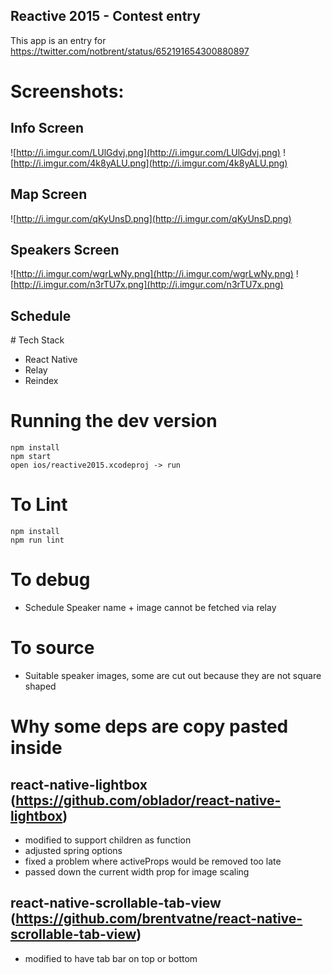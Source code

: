 ## Reactive 2015 - Contest entry
This app is an entry for https://twitter.com/notbrent/status/652191654300880897


# Screenshots:

## Info Screen
![http://i.imgur.com/LUlGdvj.png](http://i.imgur.com/LUlGdvj.png)
![http://i.imgur.com/4k8yALU.png](http://i.imgur.com/4k8yALU.png)

## Map Screen
![http://i.imgur.com/qKyUnsD.png](http://i.imgur.com/qKyUnsD.png)

## Speakers Screen
![http://i.imgur.com/wgrLwNy.png](http://i.imgur.com/wgrLwNy.png)
![http://i.imgur.com/n3rTU7x.png](http://i.imgur.com/n3rTU7x.png)

## Schedule




# Tech Stack
* React Native
* Relay
* Reindex



# Running the dev version
```
npm install
npm start
open ios/reactive2015.xcodeproj -> run
```
# To Lint
```
npm install
npm run lint
```

# To debug
* Schedule Speaker name + image cannot be fetched via relay

# To source
* Suitable speaker images, some are cut out because they are not square shaped

# Why some deps are copy pasted inside

## react-native-lightbox (https://github.com/oblador/react-native-lightbox)
* modified to support children as function
* adjusted spring options
* fixed a problem where activeProps would be removed too late
* passed down the current width prop for image scaling

## react-native-scrollable-tab-view (https://github.com/brentvatne/react-native-scrollable-tab-view)
* modified to have tab bar on top or bottom
